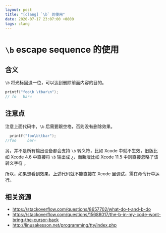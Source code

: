 ```yaml
---
layout: post
title: "[clang] `\b` 的使用"
date: 2020-07-17 23:07:00 +0800
tags: clang
---
```

    
# `\b` escape sequence 的使用


## 含义

`\b` 将光标回退一位，可以达到删除前面内容的目的。

```c
printf("foo\b \tbar\n");
// fo 	bar⏎
```

## 注意点 


注意上面代码中，`\b` 后需要跟空格，否则没有删除效果。

```c
  printf("foo\b\tbar");
//foo     bar⏎
```


另，并不是所有输出设备都会支持 `\b` 转义符，比如 Xcode 中就不生效，旧版比如 Xcode 4.6 中直接将 `\b` 输出成 ¿，而新版比如 Xcode 11.5 中则直接忽略了该转义字符 。

所以，如果想看到效果，上述代码就不能直接在 Xcode 里调试，需在命令行中运行。


## 相关资源

- https://stackoverflow.com/questions/8657702/what-do-t-and-b-do
- https://stackoverflow.com/questions/15688017/the-b-in-my-code-wont-bring-the-cursor-back
- http://linusakesson.net/programming/tty/index.php

    